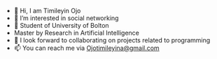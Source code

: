 - 👋 Hi, I am Timileyin Ojo
- 👀 I’m interested in social networking 
- 🌱 Student of University of Bolton
- Master by Research in Artificial Intelligence
- 💞️ I look forward to collaborating on projects related to programming 
- 📫 You can reach me via Ojotimileyina@gmail.com

<!---
 ✨ special ✨ repository because its `README.md` (this file) appears on your GitHub profile.
You can click the Preview link to take a look at your changes.
--->
